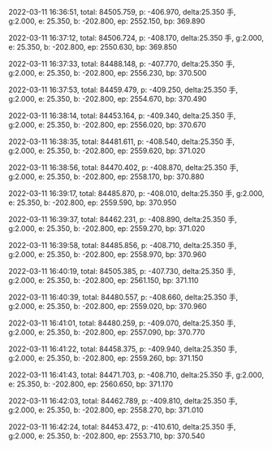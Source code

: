 2022-03-11 16:36:51, total: 84505.759, p: -406.970, delta:25.350 手, g:2.000, e: 25.350, b: -202.800, ep: 2552.150, bp: 369.890

2022-03-11 16:37:12, total: 84506.724, p: -408.170, delta:25.350 手, g:2.000, e: 25.350, b: -202.800, ep: 2550.630, bp: 369.850

2022-03-11 16:37:33, total: 84488.148, p: -407.770, delta:25.350 手, g:2.000, e: 25.350, b: -202.800, ep: 2556.230, bp: 370.500

2022-03-11 16:37:53, total: 84459.479, p: -409.250, delta:25.350 手, g:2.000, e: 25.350, b: -202.800, ep: 2554.670, bp: 370.490

2022-03-11 16:38:14, total: 84453.164, p: -409.340, delta:25.350 手, g:2.000, e: 25.350, b: -202.800, ep: 2556.020, bp: 370.670

2022-03-11 16:38:35, total: 84481.611, p: -408.540, delta:25.350 手, g:2.000, e: 25.350, b: -202.800, ep: 2559.620, bp: 371.020

2022-03-11 16:38:56, total: 84470.402, p: -408.870, delta:25.350 手, g:2.000, e: 25.350, b: -202.800, ep: 2558.170, bp: 370.880

2022-03-11 16:39:17, total: 84485.870, p: -408.010, delta:25.350 手, g:2.000, e: 25.350, b: -202.800, ep: 2559.590, bp: 370.950

2022-03-11 16:39:37, total: 84462.231, p: -408.890, delta:25.350 手, g:2.000, e: 25.350, b: -202.800, ep: 2559.270, bp: 371.020

2022-03-11 16:39:58, total: 84485.856, p: -408.710, delta:25.350 手, g:2.000, e: 25.350, b: -202.800, ep: 2558.970, bp: 370.960

2022-03-11 16:40:19, total: 84505.385, p: -407.730, delta:25.350 手, g:2.000, e: 25.350, b: -202.800, ep: 2561.150, bp: 371.110

2022-03-11 16:40:39, total: 84480.557, p: -408.660, delta:25.350 手, g:2.000, e: 25.350, b: -202.800, ep: 2559.020, bp: 370.960

2022-03-11 16:41:01, total: 84480.259, p: -409.070, delta:25.350 手, g:2.000, e: 25.350, b: -202.800, ep: 2557.090, bp: 370.770

2022-03-11 16:41:22, total: 84458.375, p: -409.940, delta:25.350 手, g:2.000, e: 25.350, b: -202.800, ep: 2559.260, bp: 371.150

2022-03-11 16:41:43, total: 84471.703, p: -408.710, delta:25.350 手, g:2.000, e: 25.350, b: -202.800, ep: 2560.650, bp: 371.170

2022-03-11 16:42:03, total: 84462.789, p: -409.810, delta:25.350 手, g:2.000, e: 25.350, b: -202.800, ep: 2558.270, bp: 371.010

2022-03-11 16:42:24, total: 84453.472, p: -410.610, delta:25.350 手, g:2.000, e: 25.350, b: -202.800, ep: 2553.710, bp: 370.540